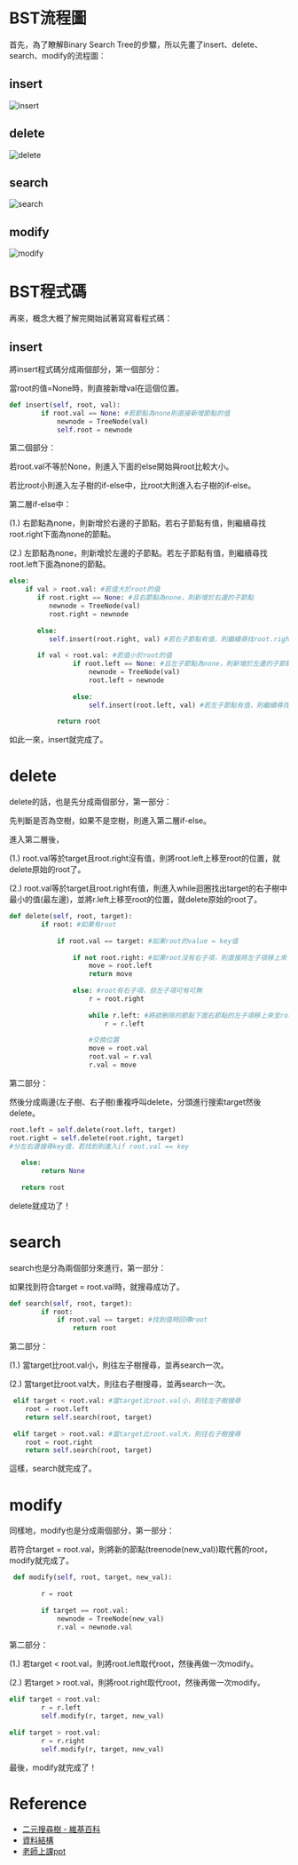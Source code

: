 # BST流程圖

首先，為了瞭解Binary Search Tree的步驟，所以先畫了insert、delete、search、modify的流程圖：

## insert

![insert](https://github.com/yuu0223/code-learning/blob/master/image/bst_insert.jpg)

## delete

![delete](https://github.com/yuu0223/code-learning/blob/master/image/bst_delete.jpg)

## search

![search](https://github.com/yuu0223/code-learning/blob/master/image/bst_search.jpg)

## modify

![modify](https://github.com/yuu0223/code-learning/blob/master/image/bst_modify.jpg)

# BST程式碼

再來，概念大概了解完開始試著寫寫看程式碼：

## insert

將insert程式碼分成兩個部分，第一個部分：

當root的值=None時，則直接新增val在這個位置。

```Python
def insert(self, root, val):
        if root.val == None: #若節點為none則直接新增節點的值
            newnode = TreeNode(val)
            self.root = newnode
```

第二個部分：

若root.val不等於None，則進入下面的else開始與root比較大小。

若比root小則進入左子樹的if-else中，比root大則進入右子樹的if-else。

第二層if-else中：

(1.) 右節點為none，則新增於右邊的子節點。若右子節點有值，則繼續尋找root.right下面為none的節點。

(2.) 左節點為none，則新增於左邊的子節點。若左子節點有值，則繼續尋找root.left下面為none的節點。
```Python
else:
    if val > root.val: #若值大於root的值
       if root.right == None: #且右節點為none，則新增於右邊的子節點
          newnode = TreeNode(val)
          root.right = newnode
                    
       else:
          self.insert(root.right, val) #若右子節點有值，則繼續尋找root.right下面為none的節點
       
       if val < root.val: #若值小於root的值
                if root.left == None: #且左子節點為none，則新增於左邊的子節點
                    newnode = TreeNode(val)
                    root.left = newnode
                    
                else:
                    self.insert(root.left, val) #若左子節點有值，則繼續尋找root.left下面為none的節點
                    
            return root
```
如此一來，insert就完成了。

# delete
delete的話，也是先分成兩個部分，第一部分：

先判斷是否為空樹，如果不是空樹，則進入第二層if-else。

進入第二層後，

(1.) root.val等於target且root.right沒有值，則將root.left上移至root的位置，就delete原始的root了。

(2.) root.val等於target且root.right有值，則進入while迴圈找出target的右子樹中最小的值(最左邊)，並將r.left上移至root的位置，就delete原始的root了。

```Python
def delete(self, root, target):
        if root: #如果有root
            
            if root.val == target: #如果root的value = key值
                
                if not root.right: #如果root沒有右子項，則直接將左子項移上來
                    move = root.left
                    return move
                
                else: #root有右子項，但左子項可有可無
                    r = root.right
                    
                    while r.left: #將欲刪除的節點下面右節點的左子項移上來至root(右邊最左邊的節點為比root大中最小的值)
                        r = r.left
                        
                    #交換位置
                    move = root.val
                    root.val = r.val
                    r.val = move
```

第二部分：

然後分成兩邊(左子樹、右子樹)重複呼叫delete，分頭進行搜索target然後delete。

```Python
root.left = self.delete(root.left, target) 
root.right = self.delete(root.right, target)
#分左右邊搜尋key值，若找到則進入if root.val == key
            
   else:
        return None
        
   return root
```
delete就成功了！

# search
search也是分為兩個部分來進行，第一部分：

如果找到符合target = root.val時，就搜尋成功了。

```Python
def search(self, root, target):
        if root:
            if root.val == target: #找到值時回傳root
                return root
```

第二部分：

(1.) 當target比root.val小，則往左子樹搜尋，並再search一次。

(2.) 當target比root.val大，則往右子樹搜尋，並再search一次。
```Python
 elif target < root.val: #當target比root.val小，則往左子樹搜尋
    root = root.left
    return self.search(root, target)
                
 elif target > root.val: #當target比root.val大，則往右子樹搜尋
    root = root.right
    return self.search(root, target)
```
這樣，search就完成了。

# modify

同樣地，modify也是分成兩個部分，第一部分：

若符合target = root.val，則將新的節點(treenode(new_val))取代舊的root，modify就完成了。
```Python
 def modify(self, root, target, new_val): 
        
        r = root
        
        if target == root.val:
            newnode = TreeNode(new_val)
            r.val = newnode.val
```

第二部分：

(1.) 若target < root.val，則將root.left取代root，然後再做一次modify。

(2.) 若target > root.val，則將root.right取代root，然後再做一次modify。
```Python
elif target < root.val:
        r = r.left
        self.modify(r, target, new_val)
            
elif target > root.val:
        r = r.right
        self.modify(r, target, new_val)
```
最後，modify就完成了！

# Reference
* [二元搜尋樹 - 維基百科](https://zh.wikipedia.org/wiki/%E4%BA%8C%E5%85%83%E6%90%9C%E5%B0%8B%E6%A8%B9)
* [資料結構](https://medium.com/@Kadai/%E8%B3%87%E6%96%99%E7%B5%90%E6%A7%8B%E5%A4%A7%E4%BE%BF%E7%95%B6-binary-search-tree-3c40be3204e)
* [老師上課ppt](https://docs.google.com/presentation/d/e/2PACX-1vQgUh73yvSdxAvMH50DHWJ5lsCX8-daMxtoltU9rYW7xCmqYz2A1wOv0Vcx_F9KO5ZUvZBv3IF1TjGi/pub?start=false&loop=false&delayms=3000&slide=id.g73e451e679_0_18)
